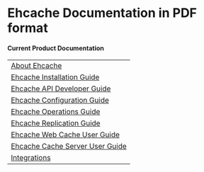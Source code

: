 ---
---

# Ehcache Documentation in PDF format

#### Current Product Documentation

| |
|:----|
|<a href="/generated/2.10.2/pdf/About_Ehcache.pdf" target="_blank">About Ehcache</a>|
|<a href="/generated/2.10.2/pdf/Ehcache_Installation_Guide.pdf" target="_blank">Ehcache Installation Guide</a>|
|<a href="/generated/2.10.2/pdf/Ehcache_API_Developer_Guide.pdf" target="_blank">Ehcache API Developer Guide</a>|
|<a href="/generated/2.10.2/pdf/Ehcache_Configuration_Guide.pdf" target="_blank">Ehcache Configuration Guide</a>|
|<a href="/generated/2.10.2/pdf/Ehcache_Operations_Guide.pdf" target="_blank">Ehcache Operations Guide</a>|
|<a href="/generated/2.10.2/pdf/Ehcache_Replication_Guide.pdf" target="_blank">Ehcache Replication Guide</a>|
|<a href="/generated/2.10.2/pdf/Ehcache_Web_Cache_User_Guide.pdf" target="_blank">Ehcache Web Cache User Guide</a>|
|<a href="/generated/2.10.2/pdf/Ehcache_Cache_Server_User_Guide.pdf" target="_blank">Ehcache Cache Server User Guide</a>|
|<a href="/generated/2.10.2/pdf/Integrations.pdf" target="_blank">Integrations</a>|
